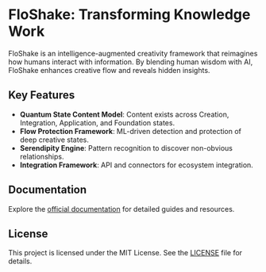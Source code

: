 # FloShake: Transforming Knowledge Work

FloShake is an intelligence-augmented creativity framework that reimagines how humans interact with information. By blending human wisdom with AI, FloShake enhances creative flow and reveals hidden insights.

## Key Features
- **Quantum State Content Model**: Content exists across Creation, Integration, Application, and Foundation states.
- **Flow Protection Framework**: ML-driven detection and protection of deep creative states.
- **Serendipity Engine**: Pattern recognition to discover non-obvious relationships.
- **Integration Framework**: API and connectors for ecosystem integration.

## Documentation
Explore the [official documentation](https://floshake.io/docs/) for detailed guides and resources.

## License
This project is licensed under the MIT License. See the [LICENSE](LICENSE) file for details.
